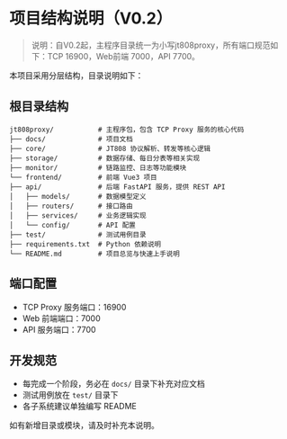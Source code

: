 # 项目结构说明（V0.2）

> 说明：自V0.2起，主程序目录统一为小写jt808proxy，所有端口规范如下：TCP 16900，Web前端 7000，API 7700。

本项目采用分层结构，目录说明如下：

## 根目录结构
```
jt808proxy/           # 主程序包，包含 TCP Proxy 服务的核心代码
├── docs/             # 项目文档
├── core/             # JT808 协议解析、转发等核心逻辑
├── storage/          # 数据存储、每日分表等相关实现
├── monitor/          # 链路监控、日志等功能模块
└── frontend/         # 前端 Vue3 项目
├── api/              # 后端 FastAPI 服务，提供 REST API
│   ├── models/       # 数据模型定义
│   ├── routers/      # 接口路由
│   ├── services/     # 业务逻辑实现
│   └── config/       # API 配置
├── test/             # 测试用例目录
├── requirements.txt  # Python 依赖说明
└── README.md         # 项目总览与快速上手说明
```

## 端口配置
- TCP Proxy 服务端口：16900
- Web 前端端口：7000
- API 服务端口：7700

## 开发规范
- 每完成一个阶段，务必在 `docs/` 目录下补充对应文档
- 测试用例放在 `test/` 目录下
- 各子系统建议单独编写 README

如有新增目录或模块，请及时补充本说明。 